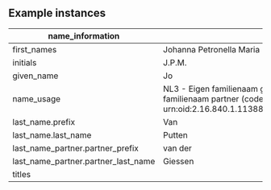 ## Example instances

| name_information                  |                          |
|-----------------------------------|--------------------------|
| first_names                       | Johanna Petronella Maria |
| initials                          | J.P.M. |
| given_name                        | Jo |
| name_usage                        | NL3 - Eigen familienaam gevolgd door familienaam partner (code by urn:oid:2.16.840.1.113883.2.4.3.11.60.101.5.4) |
| last_name.prefix                  | Van |
| last_name.last_name               | Putten |
| last_name_partner.partner_prefix  | van der |
| last_name_partner.partner_last_name | Giessen |
| titles                            | |